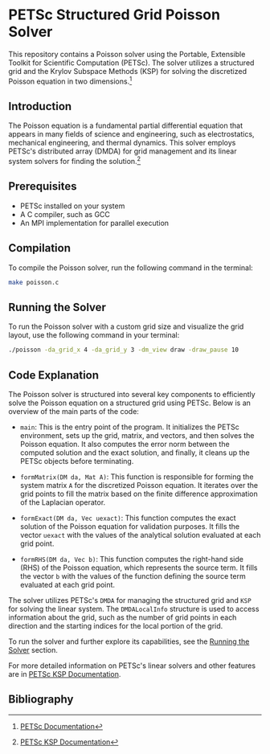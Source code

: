 # PETSc Structured Grid Poisson Solver

This repository contains a Poisson solver using the Portable, Extensible Toolkit for Scientific Computation (PETSc). The solver utilizes a structured grid and the Krylov Subspace Methods (KSP) for solving the discretized Poisson equation in two dimensions.[^1]

## Introduction

The Poisson equation is a fundamental partial differential equation that appears in many fields of science and engineering, such as electrostatics, mechanical engineering, and thermal dynamics. This solver employs PETSc's distributed array (DMDA) for grid management and its linear system solvers for finding the solution.[^2]

## Prerequisites

- PETSc installed on your system
- A C compiler, such as GCC
- An MPI implementation for parallel execution

## Compilation

To compile the Poisson solver, run the following command in the terminal:

```bash
make poisson.c
```

## Running the Solver

To run the Poisson solver with a custom grid size and visualize the grid layout, use the following command in your terminal:

```bash
./poisson -da_grid_x 4 -da_grid_y 3 -dm_view draw -draw_pause 10
```

## Code Explanation

The Poisson solver is structured into several key components to efficiently solve the Poisson equation on a structured grid using PETSc. Below is an overview of the main parts of the code:

- `main`: This is the entry point of the program. It initializes the PETSc environment, sets up the grid, matrix, and vectors, and then solves the Poisson equation. It also computes the error norm between the computed solution and the exact solution, and finally, it cleans up the PETSc objects before terminating.

- `formMatrix(DM da, Mat A)`: This function is responsible for forming the system matrix `A` for the discretized Poisson equation. It iterates over the grid points to fill the matrix based on the finite difference approximation of the Laplacian operator.

- `formExact(DM da, Vec uexact)`: This function computes the exact solution of the Poisson equation for validation purposes. It fills the vector `uexact` with the values of the analytical solution evaluated at each grid point.

- `formRHS(DM da, Vec b)`: This function computes the right-hand side (RHS) of the Poisson equation, which represents the source term. It fills the vector `b` with the values of the function defining the source term evaluated at each grid point.

The solver utilizes PETSc's `DMDA` for managing the structured grid and `KSP` for solving the linear system. The `DMDALocalInfo` structure is used to access information about the grid, such as the number of grid points in each direction and the starting indices for the local portion of the grid.

To run the solver and further explore its capabilities, see the [Running the Solver](#running-the-solver) section.

For more detailed information on PETSc's linear solvers and other features are in [PETSc KSP Documentation](https://petsc.org/main/manualpages/KSP/KSP/).





## Bibliography

[^1]: [PETSc Documentation](https://petsc.org/release/)
[^2]: [PETSc KSP Documentation](https://petsc.org/main/manualpages/KSP/KSP/)
